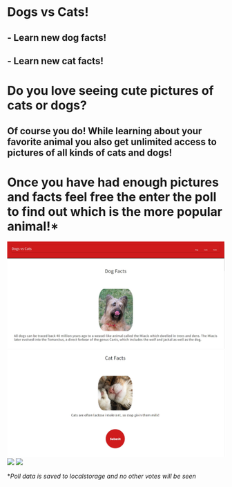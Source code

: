 # Dogs vs Cats!
## - Learn new dog facts!
## - Learn new cat facts!
# Do you love seeing cute pictures of cats or dogs?
## Of course you do! While learning about your favorite animal you also get unlimited access to pictures of all kinds of cats and dogs!

# Once you have had enough pictures and facts feel free the enter the poll to find out which is the more popular animal!*

![](./assets/images/ss-1.jpg)
![](./assets/images/ss-2.jpg)
![](screenshot)
![](screenshot)



**Poll data is saved to localstorage and no other votes will be seen*